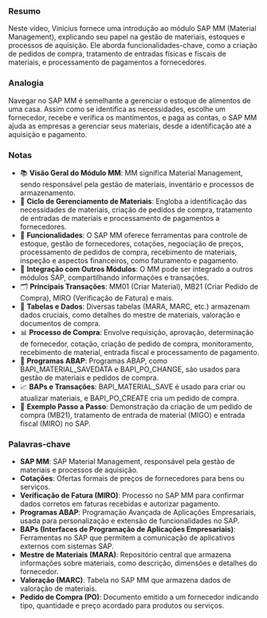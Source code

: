 ### Resumo
Neste vídeo, Vinícius fornece uma introdução ao módulo SAP MM (Material Management), explicando seu papel na gestão de materiais, estoques e processos de aquisição. Ele aborda funcionalidades-chave, como a criação de pedidos de compra, tratamento de entradas físicas e fiscais de materiais, e processamento de pagamentos a fornecedores.

### Analogia
Navegar no SAP MM é semelhante a gerenciar o estoque de alimentos de uma casa. Assim como se identifica as necessidades, escolhe um fornecedor, recebe e verifica os mantimentos, e paga as contas, o SAP MM ajuda as empresas a gerenciar seus materiais, desde a identificação até a aquisição e pagamento.

### Notas
- 📚 **Visão Geral do Módulo MM**: MM significa Material Management, sendo responsável pela gestão de materiais, inventário e processos de armazenamento.
- 🔄 **Ciclo de Gerenciamento de Materiais**: Engloba a identificação das necessidades de materiais, criação de pedidos de compra, tratamento de entradas de materiais e processamento de pagamentos a fornecedores.
- 💼 **Funcionalidades**: O SAP MM oferece ferramentas para controle de estoque, gestão de fornecedores, cotações, negociação de preços, processamento de pedidos de compra, recebimento de materiais, inspeção e aspectos financeiros, como faturamento e pagamento.
- 🔄 **Integração com Outros Módulos**: O MM pode ser integrado a outros módulos SAP, compartilhando informações e transações.
- 🗂️ **Principais Transações**: MM01 (Criar Material), MB21 (Criar Pedido de Compra), MIRO (Verificação de Fatura) e mais.
- 🧾 **Tabelas e Dados**: Diversas tabelas (MARA, MARC, etc.) armazenam dados cruciais, como detalhes do mestre de materiais, valoração e documentos de compra.
- 📊 **Processo de Compra**: Envolve requisição, aprovação, determinação de fornecedor, cotação, criação de pedido de compra, monitoramento, recebimento de material, entrada fiscal e processamento de pagamento.
- 📁 **Programas ABAP**: Programas ABAP, como BAPI_MATERIAL_SAVEDATA e BAPI_PO_CHANGE, são usados para gestão de materiais e pedidos de compra.
- 📈 **BAPs e Transações**: BAPI_MATERIAL_SAVE é usado para criar ou atualizar materiais, e BAPI_PO_CREATE cria um pedido de compra.
- 📝 **Exemplo Passo a Passo**: Demonstração da criação de um pedido de compra (MB21), tratamento de entrada de material (MIGO) e entrada fiscal (MIRO) no SAP.

### Palavras-chave

- **SAP MM**: SAP Material Management, responsável pela gestão de materiais e processos de aquisição.
- **Cotações**: Ofertas formais de preços de fornecedores para bens ou serviços.
- **Verificação de Fatura (MIRO)**: Processo no SAP MM para confirmar dados corretos em faturas recebidas e autorizar pagamento.
- **Programas ABAP**: Programação Avançada de Aplicações Empresariais, usada para personalização e extensão de funcionalidades no SAP.
- **BAPs (Interfaces de Programação de Aplicações Empresariais)**: Ferramentas no SAP que permitem a comunicação de aplicativos externos com sistemas SAP.
- **Mestre de Materiais (MARA)**: Repositório central que armazena informações sobre materiais, como descrição, dimensões e detalhes do fornecedor.
- **Valoração (MARC)**: Tabela no SAP MM que armazena dados de valoração de materiais.
- **Pedido de Compra (PO)**: Documento emitido a um fornecedor indicando tipo, quantidade e preço acordado para produtos ou serviços.
